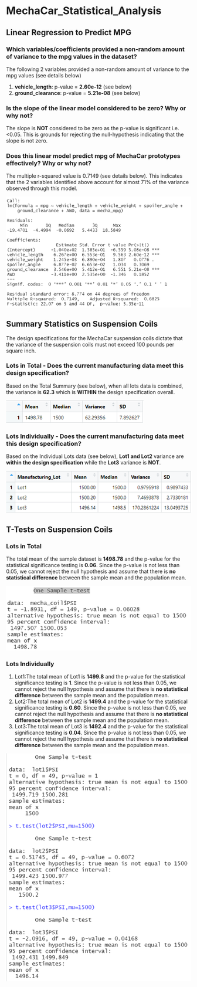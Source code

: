 # MechaCar_Statistical_Analysis

## Linear Regression to Predict MPG

### Which variables/coefficients provided a non-random amount of variance to the mpg values in the dataset?
The following 2 variables provided a non-random amount of variance to the mpg values (see details below)
1) **vehicle_length**: p-value = **2.60e-12** (see below)
2) **ground_clearance**: p-value = **5.21e-08** (see below)


### Is the slope of the linear model considered to be zero? Why or why not?
The slope is **NOT** considered to be zero as the p-value is significant i.e. <0.05. This is grounds for rejecting the null-hypothesis indicating that the slope is not zero.

### Does this linear model predict mpg of MechaCar prototypes effectively? Why or why not?
The multiple r-squared value is 0.7149 (see details below). This indicates that the 2 variables identified above account for almost 71% of the variance observed through this model.

  ![Stats Summary](https://github.com/SBaig01/MechaCar_Statistical_Analysis/blob/1cb0e521b67fe303df807d727a3768cfee50e2f3/mecha_mpg%20Summarylm.png)

## Summary Statistics on Suspension Coils
The design specifications for the MechaCar suspension coils dictate that the variance of the suspension coils must not exceed 100 pounds per square inch.

### Lots in Total - Does the current manufacturing data meet this design specification?
Based on the Total Summary (see below), when all lots data is combined, the variance is **62.3** which is **WITHIN** the design specification overall.

  ![Total Summary](https://github.com/SBaig01/MechaCar_Statistical_Analysis/blob/d6c66cc9e314491c85ca56c80dfbb9e79a23f655/Total%20Summary.png)

### Lots Individually - Does the current manufacturing data meet this design specification?
Based on the Individual Lots data (see below), **Lot1 and Lot2** variance are **within the design specification** while the **Lot3** variance is **NOT**. 

  ![Lot Summary](https://github.com/SBaig01/MechaCar_Statistical_Analysis/blob/d6c66cc9e314491c85ca56c80dfbb9e79a23f655/Lot%20Summary.png)

## T-Tests on Suspension Coils

### Lots in Total
The total mean of the sample dataset is **1498.78** and the p-value for the statistical significance testing is **0.06**. Since the p-value is not less than 0.05, we cannot reject the null hypothesis and assume that there is **no statistical difference** between the sample mean and the population mean.

  ![Total t-test](https://github.com/SBaig01/MechaCar_Statistical_Analysis/blob/59ed18c7b609d0dd1026d4478300ae0fdaf689ee/One%20Sample%20t-test.png)

### Lots Individually
1) Lot1:The total mean of Lot1 is **1499.8** and the p-value for the statistical significance testing is **1**. Since the p-value is not less than 0.05, we cannot reject the null hypothesis and assume that there is **no statistical difference** between the sample mean and the population mean.
2) Lot2:The total mean of Lot2 is **1499.4** and the p-value for the statistical significance testing is **0.60**. Since the p-value is not less than 0.05, we cannot reject the null hypothesis and assume that there is **no statistical difference** between the sample mean and the population mean.
3) Lot3:The total mean of Lot3 is **1492.4** and the p-value for the statistical significance testing is **0.04**. Since the p-value is not less than 0.05, we cannot reject the null hypothesis and assume that there is **no statistical difference** between the sample mean and the population mean.

  ![Lots t-test](https://github.com/SBaig01/MechaCar_Statistical_Analysis/blob/59ed18c7b609d0dd1026d4478300ae0fdaf689ee/Lot%20t-test.png)
